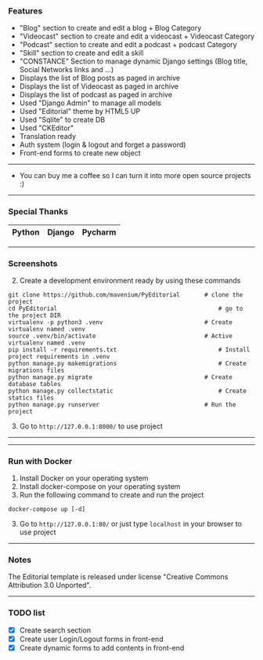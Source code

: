### Features

- "Blog" section to create and edit a blog + Blog Category
- "Videocast" section to create and edit a videocast + Videocast Category
- "Podcast" section to create and edit a podcast + podcast Category
- "Skill" section to create and edit a skill
- "CONSTANCE" Section to manage dynamic Django settings (Blog title, Social Networks links and ...)
- Displays the list of Blog posts as paged in archive
- Displays the list of Videocast as paged in archive
- Displays the list of podcast as paged in archive
- Used "Django Admin" to manage all models
- Used "Editorial" theme by HTML5 UP
- Used "Sqlite" to create DB
- Used "CKEditor"
- Translation ready
- Auth system (login & logout and forget a password)
- Front-end forms to create new object
------------
- You can buy me a coffee so I can turn it into more open source projects :)
------------
### Special Thanks

| Python | Django | Pycharm |
| ------------- | ------------- | ------------- |

------------
### Screenshots

2. Create a development environment ready by using these commands
```
git clone https://github.com/mavenium/PyEditorial		# clone the project
cd PyEditorial		                                        # go to the project DIR
virtualenv -p python3 .venv		                        # Create virtualenv named .venv
source .venv/bin/activate		                        # Active virtualenv named .venv
pip install -r requirements.txt		                        # Install project requirements in .venv
python manage.py makemigrations		                        # Create migrations files
python manage.py migrate		                        # Create database tables
python manage.py collectstatic		                        # Create statics files
python manage.py runserver		                        # Run the project
```
3. Go to  `http://127.0.0.1:8000/` to use project
------------
------------
### Run with Docker

1. Install Docker on your operating system
2. Install docker-compose on your operating system
3. Run the following command to create and run the project
```
docker-compose up [-d]
```
3. Go to  `http://127.0.0.1:80/` or just type `localhost` in your browser to use project
------------

### Notes
The Editorial template is released under license "Creative Commons Attribution 3.0 Unported".

------------
### TODO list

- [x] Create search section
- [x] Create user Login/Logout forms in front-end
- [x] Create dynamic forms to add contents in front-end
